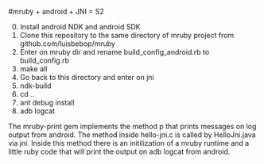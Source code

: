 #mruby + android + JNI = S2

0. Install android NDK and android SDK
1. Clone this repository to the same directory of mruby project from github.com/luisbebop/mruby
2. Enter on mruby dir and rename build_config_android.rb to build_config.rb
3. make all
4. Go back to this directory and enter on jni
5. ndk-build
6. cd ..
7. ant debug install
8. adb logcat

The mruby-print gem implements the method p that prints messages on log output from android. The method inside hello-jni.c is called by HelloJni.java via jni. Inside this method there is an initilization of a mruby runtime and a little ruby code that will print the output on adb logcat from android.